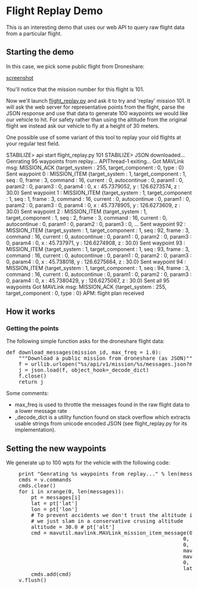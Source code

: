 

# Flight Replay Demo

This is an interesting demo that uses our web API to query raw flight data from a particular flight.

## Starting the demo

In this case, we pick some public flight from Droneshare:

[screenshot](flight_replay_example.png "Example flight #101")

You'll notice that the mission number for this flight is 101.

Now we'll launch [flight_replay.py](../flight_replay/flight_replay.py) and ask it to try and 'replay' mission 101.  It will ask the web server for representative points from the flight, parse the JSON response and use that data to generate 100 waypoints we would like our vehicle to hit.  For safety rather than using the altitude from the original flight we instead ask our vehicle to fly at a height of 30 meters.

One possible use of some variant of this tool to replay your old flights at your regular test field.

STABILIZE> api start flight_replay.py 101
STABILIZE> JSON downloaded...
Genrating 95 waypoints from replay...
APIThread-1 exiting...
Got MAVLink msg: MISSION_ACK {target_system : 255, target_component : 0, type : 0}
Sent waypoint 0 : MISSION_ITEM {target_system : 1, target_component : 1, seq : 0, frame : 3, command : 16, current : 0, autocontinue : 0, param1 : 0, param2 : 0, param3 : 0, param4 : 0, x : 45.7379052, y : 126.6273574, z : 30.0}
Sent waypoint 1 : MISSION_ITEM {target_system : 1, target_component : 1, seq : 1, frame : 3, command : 16, current : 0, autocontinue : 0, param1 : 0, param2 : 0, param3 : 0, param4 : 0, x : 45.7378905, y : 126.6273609, z : 30.0}
Sent waypoint 2 : MISSION_ITEM {target_system : 1, target_component : 1, seq : 2, frame : 3, command : 16, current : 0, autocontinue : 0, param1 : 0, param2 : 0, param3 : 0,
...
Sent waypoint 92 : MISSION_ITEM {target_system : 1, target_component : 1, seq : 92, frame : 3, command : 16, current : 0, autocontinue : 0, param1 : 0, param2 : 0, param3 : 0, param4 : 0, x : 45.737971, y : 126.6274908, z : 30.0}
Sent waypoint 93 : MISSION_ITEM {target_system : 1, target_component : 1, seq : 93, frame : 3, command : 16, current : 0, autocontinue : 0, param1 : 0, param2 : 0, param3 : 0, param4 : 0, x : 45.738018, y : 126.6275664, z : 30.0}
Sent waypoint 94 : MISSION_ITEM {target_system : 1, target_component : 1, seq : 94, frame : 3, command : 16, current : 0, autocontinue : 0, param1 : 0, param2 : 0, param3 : 0, param4 : 0, x : 45.7380429, y : 126.6275067, z : 30.0}
Sent all 95 waypoints
Got MAVLink msg: MISSION_ACK {target_system : 255, target_component : 0, type : 0}
APM: flight plan received

## How it works

### Getting the points

The following simple function asks for the droneshare flight data:

<pre>
def download_messages(mission_id, max_freq = 1.0):
    """Download a public mission from droneshare (as JSON)"""
    f = urllib.urlopen("%s/api/v1/mission/%s/messages.json?max_freq=%s&api_key=%s" % (api_server, mission_id, max_freq, api_key))
    j = json.load(f, object_hook=_decode_dict)
    f.close()
    return j
</pre>

Some comments:

* max_freq is used to throttle the messages found in the raw flight data to a lower message rate
* _decode_dict is a utility function found on stack overflow which extracts usable strings from unicode encoded JSON (see flight_replay.py for its implementation).

## Setting the new waypoints

We generate up to 100 wpts for the vehicle with the following code:

<pre>
    print "Genrating %s waypoints from replay..." % len(messages)
    cmds = v.commands
    cmds.clear()
    for i in xrange(0, len(messages)):
        pt = messages[i]
        lat = pt['lat']
        lon = pt['lon']
        # To prevent accidents we don't trust the altitude in the original flight, instead
        # we just slam in a conservative crusing altitude
        altitude = 30.0 # pt['alt']
        cmd = mavutil.mavlink.MAVLink_mission_item_message(0,
                                                         0,
                                                         0,
                                                         mavutil.mavlink.MAV_FRAME_GLOBAL_RELATIVE_ALT,
                                                         mavutil.mavlink.MAV_CMD_NAV_WAYPOINT,
                                                         0, 0, 0, 0, 0, 0,
                                                         lat, lon, altitude)
        cmds.add(cmd)
    v.flush()
</pre>
